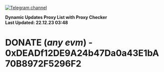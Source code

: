 [![Telegram channel](https://img.shields.io/endpoint?url=https://runkit.io/damiankrawczyk/telegram-badge/branches/master?url=https://t.me/n4z4v0d)](https://t.me/n4z4v0d) 

**Dynamic Updates Proxy List with Proxy Checker**  
**Last Updated: 22.12.23 03:48**

# DONATE (_any evm_) - 0xDEADf12DE9A24b47Da0a43E1bA70B8972F5296F2
